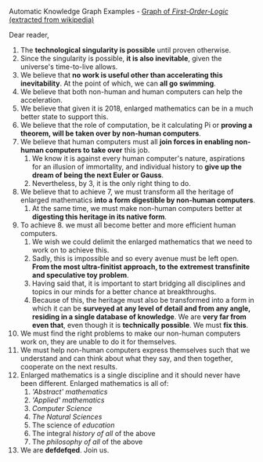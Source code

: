 Automatic Knowledge Graph Examples
    - [Graph of _First-Order-Logic_ (extracted from wikipedia)](./wikipedia_fol.dot.pdf)

Dear reader,

1. The __technological singularity is possible__ until proven otherwise.
2. Since the singularity is possible, __it is also inevitable__, given the universe's time-to-live allows.
3. We believe that __no work is useful other than accelerating this inevitability__. At the point of which, we can __all go swimming__.
4. We believe that both non-human and human computers can help the acceleration.
5. We believe that given it is 2018, enlarged mathematics can be in a much better state to support this.
6. We believe that the role of computation, be it calculating Pi or __proving a theorem, will be taken over by non-human computers__.
7. We believe that human computers must all __join forces in enabling non-human computers to take over__ this job.
    1. We know it is against every human computer's nature, aspirations for an illusion of immortality, and individual history to __give up the dream of being the next Euler or Gauss__.
    2. Nevertheless, by 3, it is the only right thing to do.
8. We believe that to achieve 7, we must transform all the heritage of enlarged mathematics __into a form digestible by non-human computers__.
    1. At the same time, we must make non-human computers better at __digesting this heritage in its native form__.
9. To achieve 8. we must all become better and more efficient human computers.
    1. We wish we could delimit the enlarged mathematics that we need to work on to achieve this.
    2. Sadly, this is impossible and so every avenue must be left open. __From the most ultra-finitist approach, to the extremest transfinite and speculative toy problem__.
    3. Having said that, it is important to start bridging all disciplines and topics in our minds for a better chance at breakthroughs.
    4. Because of this, the heritage must also be transformed into a form in which it can be __surveyed at any level of detail and from any angle, residing in a single database of knowledge__. We are __very far from even that__, even though it is __technically possible__. We must __fix this__.
9. We must find the right problems to make our non-human computers work on, they are unable to do it for themselves.
10. We must help non-human computers express themselves such that we understand and can think about what they say, and then together, cooperate on the next results.
11. Enlarged mathematics is a single discipline and it should never have been different. Enlarged mathematics is all of:
    1. _'Abstract' mathematics_
    2. _'Applied' mathematics_
    3. _Computer Science_
    4. _The Natural Sciences_
    5. The science of _education_
    6. The integral _history of all_ of the above
    7. The _philosophy of all_ of the above
12. We are __defdefqed__. Join us.
